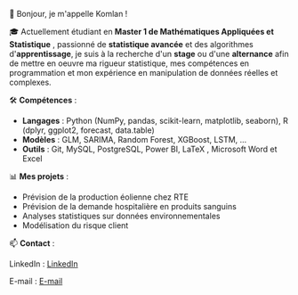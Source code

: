 👋 Bonjour, je m'appelle Komlan !

🎓 Actuellement étudiant en **Master 1 de Mathématiques Appliquées et Statistique** , passionné de **statistique avancée** et des algorithmes d'**apprentissage**, je suis à la recherche d'un **stage** ou d'une **alternance** afin de mettre en oeuvre ma rigueur statistique, mes compétences en programmation et mon expérience en manipulation de données réelles et complexes.

🛠️ **Compétences** :

- **Langages** : Python (NumPy, pandas, scikit-learn, matplotlib, seaborn), R (dplyr, ggplot2, forecast, data.table)  
- **Modèles** : GLM, SARIMA, Random Forest, XGBoost, LSTM, ... 
- **Outils** : Git, MySQL, PostgreSQL, Power BI, LaTeX , Microsoft Word et Excel

📊 **Mes projets** :  
- Prévision de la production éolienne chez RTE  
- Prévision de la demande hospitalière en produits sanguins  
- Analyses statistiques sur données environnementales
- Modélisation du risque client

📫 **Contact** :

LinkedIn : [LinkedIn](https://www.linkedin.com/in/komlan-doigte-katakou/)

E-mail : [E-mail](doigtekatakou@gmail.com)
